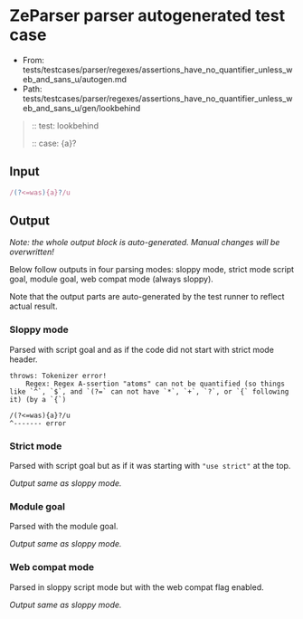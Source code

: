 # ZeParser parser autogenerated test case

- From: tests/testcases/parser/regexes/assertions_have_no_quantifier_unless_web_and_sans_u/autogen.md
- Path: tests/testcases/parser/regexes/assertions_have_no_quantifier_unless_web_and_sans_u/gen/lookbehind

> :: test: lookbehind
>
> :: case: {a}?

## Input


`````js
/(?<=was){a}?/u
`````

## Output

_Note: the whole output block is auto-generated. Manual changes will be overwritten!_

Below follow outputs in four parsing modes: sloppy mode, strict mode script goal, module goal, web compat mode (always sloppy).

Note that the output parts are auto-generated by the test runner to reflect actual result.

### Sloppy mode

Parsed with script goal and as if the code did not start with strict mode header.

`````
throws: Tokenizer error!
    Regex: Regex A-ssertion "atoms" can not be quantified (so things like `^`, `$`, and `(?=` can not have `*`, `+`, `?`, or `{` following it) (by a `{`)

/(?<=was){a}?/u
^------- error
`````

### Strict mode

Parsed with script goal but as if it was starting with `"use strict"` at the top.

_Output same as sloppy mode._

### Module goal

Parsed with the module goal.

_Output same as sloppy mode._

### Web compat mode

Parsed in sloppy script mode but with the web compat flag enabled.

_Output same as sloppy mode._
